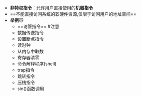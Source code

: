 - **非特权指令**：允许用户直接使用的**机器指令**
- ==不能直接访问系统的软硬件资源,仅限于访问用户的地址空间==
- **举例**🐱
	- ==访管指令== #注意
	- 数据传送指令
	- 设置断点指令
	- 读时钟
	- 从内存中取数
	- 寄存器清零
	- 命令解释程序(shell)
	- trap指令
	- 跳转指令
	- 压栈指令
	- sin()函数调用